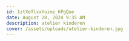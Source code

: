 ```yaml
---
id: 1ztXeTlxxYuimz_6PgQue
date: August 28, 2024 9:35 AM
description: atelier kinderen
cover: /assets/uploads/atelier-kinderen.jpg
---
```

